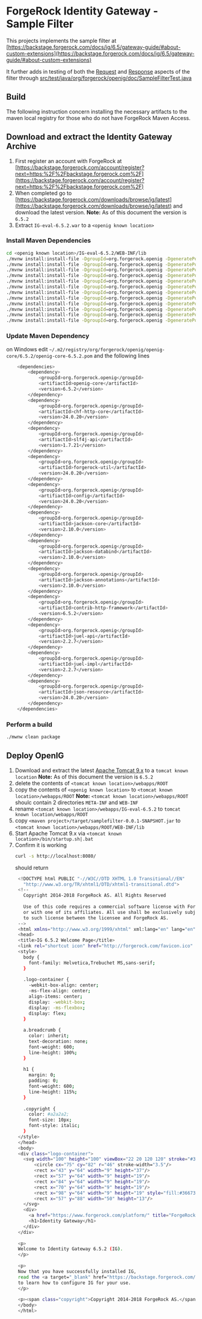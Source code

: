# ForgeRock Identity Gateway - Sample Filter

This projects implements the sample filter at [https://backstage.forgerock.com/docs/ig/6.5/gateway-guide/#about-custom-extensions](https://backstage.forgerock.com/docs/ig/6.5/gateway-guide/#about-custom-extensions)

It further adds in testing of both the [Request](src/test/java/org/forgerock/openig/doc/SampleFilterTest.java#L125-L156) and [Response](src/test/java/org/forgerock/openig/doc/SampleFilterTest.java#L125-L156) aspects of the filter through [src/test/java/org/forgerock/openig/doc/SampleFilterTest.java](src/test/java/org/forgerock/openig/doc/SampleFilterTest.java#L125-L156)


## Build

The following instruction concern installing the necessary artifacts to the maven local registry for those who do not have ForgeRock Maven Access.

## Download and extract the Identity Gateway Archive

1. First register an account with ForgeRock at [https://backstage.forgerock.com/account/register?next=https:%2F%2Fbackstage.forgerock.com%2F](https://backstage.forgerock.com/account/register?next=https:%2F%2Fbackstage.forgerock.com%2F)
2. When completed go to [https://backstage.forgerock.com/downloads/browse/ig/latest](https://backstage.forgerock.com/downloads/browse/ig/latest) and download the latest version.
   **__Note:__**  As of this document the version is `6.5.2`
3. Extract `IG-eval-6.5.2.war` to a `<openig known location>`

### Install Maven Dependencies

```bash
cd <openig known location>/IG-eval-6.5.2/WEB-INF/lib
./mvnw install:install-file -DgroupId=org.forgerock.openig -DgeneratePom=true -Dfile=openig-core-6.5.2.jar -DartifactId=openig-core -Dversion=6.5.2 -Dpackaging=jar
./mvnw install:install-file -DgroupId=org.forgerock.openig -DgeneratePom=true -Dfile=chf-http-core-24.0.20.jar -DartifactId=chf-http-core -Dversion=24.0.20 -Dpackaging=jar
./mvnw install:install-file -DgroupId=org.forgerock.openig -DgeneratePom=true -Dfile=slf4j-api-1.7.21.jar -DartifactId=slf4j-api -Dversion=1.7.21 -Dpackaging=jar
./mvnw install:install-file -DgroupId=org.forgerock.openig -DgeneratePom=true -Dfile=forgerock-util-24.0.20.jar -DartifactId=forgerock-util -Dversion=24.0.20 -Dpackaging=jar
./mvnw install:install-file -DgroupId=org.forgerock.openig -DgeneratePom=true -Dfile=config-24.0.20.jar -DartifactId=config -Dversion=24.0.20 -Dpackaging=jar
./mvnw install:install-file -DgroupId=org.forgerock.openig -DgeneratePom=true -Dfile=jackson-core-2.10.0.jar -DartifactId=jackson-core -Dversion=2.10.0 -Dpackaging=jar
./mvnw install:install-file -DgroupId=org.forgerock.openig -DgeneratePom=true -Dfile=jackson-databind-2.10.0.jar -DartifactId=jackson-databind -Dversion=2.10.0 -Dpackaging=jar
./mvnw install:install-file -DgroupId=org.forgerock.openig -DgeneratePom=true -Dfile=jackson-annotations-2.10.0.jar -DartifactId=jackson-annotations -Dversion=2.10.0 -Dpackaging=jar
./mvnw install:install-file -DgroupId=org.forgerock.openig -DgeneratePom=true -Dfile=contrib-http-framework-6.5.2.jar -DartifactId=contrib-http-framework -Dversion=6.5.2 -Dpackaging=jar
./mvnw install:install-file -DgroupId=org.forgerock.openig -DgeneratePom=true -Dfile=juel-api-2.2.7.jar -DartifactId=juel-api -Dversion=2.2.7 -Dpackaging=jar
./mvnw install:install-file -DgroupId=org.forgerock.openig -DgeneratePom=true -Dfile=juel-impl-2.2.7.jar -DartifactId=juel-impl -Dversion=2.2.7 -Dpackaging=jar
./mvnw install:install-file -DgroupId=org.forgerock.openig -DgeneratePom=true -Dfile=json-resource-24.0.20.jar -DartifactId=json-resource -Dversion=24.0.20 -Dpackaging=jar
```

### Update Maven Dependency

on Windows
edit `~/.m2/registry/org/forgerock/openig/openig-core/6.5.2/openig-core-6.5.2.pom` and the following lines

```bash
    <dependencies>
		<dependency>
			<groupId>org.forgerock.openig</groupId>
			<artifiactId>openig-core</artifactId>
			<version>6.5.2</version>
		</dependency>
		<dependency>
			<groupId>org.forgerock.openig</groupId>
			<artifiactId>chf-http-core</artifactId>
			<version>24.0.20</version>
		</dependency>
		<dependency>
			<groupId>org.forgerock.openig</groupId>
			<artifiactId>slf4j-api</artifactId>
			<version>1.7.21</version>
		</dependency>
		<dependency>
			<groupId>org.forgerock.openig</groupId>
			<artifiactId>forgerock-util</artifactId>
			<version>24.0.20</version>
		</dependency>
		<dependency>
			<groupId>org.forgerock.openig</groupId>
			<artifiactId>config</artifactId>
			<version>24.0.20</version>
		</dependency>
		<dependency>
			<groupId>org.forgerock.openig</groupId>
			<artifiactId>jackson-core</artifactId>
			<version>2.10.0</version>
		</dependency>
		<dependency>
			<groupId>org.forgerock.openig</groupId>
			<artifiactId>jackson-databind</artifactId>
			<version>2.10.0</version>
		</dependency>
		<dependency>
			<groupId>org.forgerock.openig</groupId>
			<artifiactId>jackson-annotations</artifactId>
			<version>2.10.0</version>
		</dependency>
		<dependency>
			<groupId>org.forgerock.openig</groupId>
			<artifiactId>contrib-http-framework</artifactId>
			<version>6.5.2</version>
		</dependency>
		<dependency>
			<groupId>org.forgerock.openig</groupId>
			<artifiactId>juel-api</artifactId>
			<version>2.2.7</version>
		</dependency>
		<dependency>
			<groupId>org.forgerock.openig</groupId>
			<artifiactId>juel-impl</artifactId>
			<version>2.2.7</version>
		</dependency>
		<dependency>
			<groupId>org.forgerock.openig</groupId>
			<artifiactId>json-resource</artifactId>
			<version>24.0.20</version>
		</dependency>
	</dependencies>
```

### Perform a build

```bash
./mwnw clean package
```

## Deploy OpenIG

1. Download and extract the latest [Apache Tomcat 9.x](https://tomcat.apache.org/download-90.cgi) to a `tomcat known location`
   **__Note:__** As of this document the version is `6.5.2`
1. delete the contents of `<tomcat known location>/webapps/ROOT`
1. copy the contents of `<openig known location>` to `<tomcat known location>/webapps/ROOT`
   **__Note:__** `<tomcat known location>/webapps/ROOT` shoulc contain 2 directories `META-INF` and `WEB-INF`
1. rename `<tomcat known location>/webapps/IG-eval-6.5.2` to `tomcat known location/webapps/ROOT`
1. copy `<maven project>/target/samplefilter-0.0.1-SNAPSHOT.jar` to `<tomcat known location>/webapps/ROOT/WEB-INF/lib`
1. Start Apache Tomcat 9.x via `<tomcat known location>/bin/startup.sh|.bat`
1. Confirm it is working 
   ```bash
   curl -s http://localhost:8080/
   ```
   should return
   ```bash
	<!DOCTYPE html PUBLIC "-//W3C//DTD XHTML 1.0 Transitional//EN"
	  "http://www.w3.org/TR/xhtml1/DTD/xhtml1-transitional.dtd">
	<!--
	  Copyright 2014-2018 ForgeRock AS. All Rights Reserved
	
	  Use of this code requires a commercial software license with ForgeRock AS.
	  or with one of its affiliates. All use shall be exclusively subject
	  to such license between the licensee and ForgeRock AS.
	-->
	<html xmlns="http://www.w3.org/1999/xhtml" xml:lang="en" lang="en">
	<head>
	<title>IG 6.5.2 Welcome Page</title>
	<link rel="shortcut icon" href="http://forgerock.com/favicon.ico" />
	<style>
	  body {
	    font-family: Helvetica,Trebuchet MS,sans-serif;
	  }
	
	  .logo-container {
	    -webkit-box-align: center;
	    -ms-flex-align: center;
	    align-items: center;
	    display: -webkit-box;
	    display: -ms-flexbox;
	    display: flex;
	  }
	
	  a.breadcrumb {
	    color: inherit;
	    text-decoration: none;
	    font-weight: 600;
	    line-height: 100%;
	  }
	
	  h1 {
	    margin: 0;
	    padding: 0;
	    font-weight: 600;
	    line-height: 115%;
	  }
	
	  .copyright {
	    color: #a2a2a2;
	    font-size: 10px;
	    font-style: italic;
	  }
	</style>
	</head>
	<body>
	<div class="logo-container">
	  <svg width="100" height="100" viewBox="22 20 120 120" stroke="#366732" stroke-width="1.6" fill="#ffffff">
	      <circle cx="75" cy="82" r="46" stroke-width="3.5"/>
	      <rect x="43" y="64" width="9" height="37"/>
	      <rect x="57" y="64" width="9" height="19"/>
	      <rect x="84" y="64" width="9" height="19"/>
	      <rect x="70" y="64" width="9" height="19"/>
	      <rect x="98" y="64" width="9" height="19" style="fill:#366732" />
	      <rect x="57" y="88" width="50" height="13"/>
	  </svg>
	  <div>
	    <a href="https://www.forgerock.com/platform/" title="ForgeRock Identity Platform" class="breadcrumb">ForgeRock Identity Platform&trade;</a>
	    <h1>Identity Gateway</h1>
	  </div>
	</div>
	
	<p>
	Welcome to Identity Gateway 6.5.2 (IG).
	</p>
	
	<p>
	Now that you have successfully installed IG,
	read the <a target="_blank" href="https://backstage.forgerock.com/docs/ig/6.5">documentation</a>
	to learn how to configure IG for your use.
	</p>
	
	<p><span class="copyright">Copyright 2014-2018 ForgeRock AS.</span></p>
	</body>
	</html>
   ```